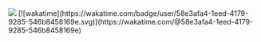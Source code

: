 <img src="https://komarev.com/ghpvc/?username=webdiv-rakib&label=Profile%20views&color=0e75b6&style=flat" />
[![wakatime](https://wakatime.com/badge/user/58e3afa4-1eed-4179-9285-546b8458169e.svg)](https://wakatime.com/@58e3afa4-1eed-4179-9285-546b8458169e)
